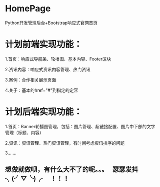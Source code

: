 # HomePage


Python开发管理后台+Bootstrap响应式官网首页


# 计划前端实现功能：

1.首页：响应式导航条、轮播图、基本内容、Footer区块

2.资讯内容：响应式资讯内容管理、热门资讯

3.案例：合作相关展示页面

4.关于：基本的href="#"到指定的定容


# 计划后端实现功能：

1.首页：Banner轮播图管理，包括：图片管理、超链接配置、图片中下部的文字管理（标题、内容）

2.资讯：资讯管理、热门资讯管理，有时间考虑资讯排序的问题


3.......



## 想做就做呗，有什么大不了的呢。。。   瑟瑟发抖        ╮(╯▽╰)╭     ！！！

